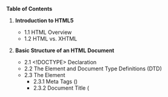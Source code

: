**Table of Contents**

1. **Introduction to HTML5**
   - 1.1 HTML Overview
   - 1.2 HTML vs. XHTML

2. **Basic Structure of an HTML Document**
   - 2.1 <!DOCTYPE> Declaration
   - 2.2 The <html> Element and Document Type Definitions (DTD)
   - 2.3 The <head> Element
      - 2.3.1 Meta Tags (<meta>)
      - 2.3.2 Document Title (<title>)
      - 2.3.3 Linking Stylesheets and Scripts (<link>, <script>)
      - 2.3.4 Character Encoding and Viewport Settings
      - 2.3.5 Favicon and External Resources
   - 2.4 The <body> Element
   - 2.5 Structuring Content in HTML: Hierarchies and Document Flow

3. **HTML Elements and Tags**
   - 3.1 Block-Level vs Inline Elements: Display Characteristics
   - 3.2 Core HTML Tags
      - 3.2.1 Headings (`<h1>` to `<h6>`) and Semantic Importance
      - 3.2.2 Paragraphs (<p>) and Text Formatting Tags (<strong>, <em>, <code>)
      - 3.2.3 Links (<a>): Internal vs External Links, target Attribute
      - 3.2.4 Images (<img>): Source, Alternative Text, and Optimization Techniques
      - 3.2.5 Lists: Ordered (<ol>), Unordered (<ul>), and Definition Lists (<dl>)
      - 3.2.6 Tables (<table>): Headers, Footers, and Complex Structures
      - 3.2.7 Divisions and Spans (<div>, <span>): Structuring and Styling
      - 3.2.8 Multimedia Elements: Embedding Video (<video>) and Audio (<audio>)
   - 3.3 Quotations and Citations: Blockquote (<blockquote>), <q>, and <cite>
   - 3.4 Comments (<!-- -->): Best Practices for Adding Comments in HTML

4. **HTML Attributes**
   - 4.1 Global Attributes (e.g., id, class, style, title, lang, dir)
   - 4.2 Element-Specific Attributes
   - 4.3 Data Attributes (data-*): Custom Data Storage
   - 4.4 Event Attributes: Handling Events with HTML (onclick, onchange)
   - 4.5 Boolean Attributes and their Usage in HTML5
   - 4.6 HTML File Paths: Absolute vs Relative Paths

5. **Styling HTML**
   - 5.1 Inline Styles: Using the style Attribute
   - 5.2 Internal CSS: The <style> Tag
   - 5.3 External CSS: Linking CSS Files with <link>
   - 5.4 CSS Styling in HTML: Colors, Fonts, and Text Decoration
   - 5.5 Responsive Design: Media Queries and Viewport Settings
   - 5.6 HTML Layout Techniques: Floats, Flexbox, and CSS Grid
   - 5.7 Using HTML Entities and Symbols for Special Characters
   - 5.8 HTML Charsets and URL Encoding: Handling Special Characters

6. **HTML Semantics**
   - 6.1 Importance of Semantic HTML in Modern Web Development
   - 6.2 Semantic Elements in HTML5
      - 6.2.1 <header>, <footer>: Structure and Role in Web Layout
      - 6.2.2 <section>, <article>: Content Organization and SEO Implications
      - 6.2.3 <nav>, <aside>: Navigation and Sidebar Design
      - 6.2.4 <main>, <figure>, <figcaption>: Main Content Area and Media Descriptions
   - 6.3 HTML5 Outlines and Accessibility Improvements
   - 6.4 HTML vs XHTML: Structural Differences and Compatibility

7. **Forms and Input Elements**
   - 7.1 Overview of Forms in HTML
   - 7.2 The <form> Element: Structure and Attributes (action, method, enctype)
   - 7.3 Form Controls
      - 7.3.1 Text Input (<input type="text">)
      - 7.3.2 Password Input (<input type="password">)
      - 7.3.3 Email Input (<input type="email">)
      - 7.3.4 Telephone Input (<input type="tel">)
      - 7.3.5 URL Input (<input type="url">)
      - 7.3.6 Number Input (<input type="number">)
      - 7.3.7 Range Input (<input type="range">)
      - 7.3.8 Date and Time Inputs
         - 7.3.8.1 Date Input (<input type="date">)
         - 7.3.8.2 Time Input (<input type="time">)
         - 7.3.8.3 Month Input (<input type="month">)
         - 7.3.8.4 Week Input (<input type="week">)
         - 7.3.8.5 Datetime-Local Input (<input type="datetime-local">)
      - 7.3.9 File Upload (<input type="file">)
      - 7.3.10 Hidden Inputs (<input type="hidden">)
      - 7.3.11 Color Picker (<input type="color">)
      - 7.3.12 Checkbox (<input type="checkbox">)
      - 7.3.13 Radio Button (<input type="radio">)
      - 7.3.14 Dropdown Menu (<select>, <option>)
      - 7.3.15 Multi-Line Text Input (<textarea>)
      - 7.3.16 Buttons: Submit (<input type="submit">), Reset (<input type="reset">), and Custom (<button>)
   - 7.4 Form Validation Techniques
      - 7.4.1 Client-Side vs Server-Side Validation
      - 7.4.2 Built-in Validation Attributes (required, pattern, min, max, maxlength)
      - 7.4.3 Custom Validation Messages
   - 7.5 Advanced Form Features
      - 7.5.1 Autocomplete and Autofill
      - 7.5.2 Form Data Submission Techniques: GET vs POST, Multipart Forms
      - 7.5.3 Fieldsets and Legends for Grouping Form Controls
      - 7.5.4 Dynamic Forms with JavaScript
      - 7.5.5 Handling File Uploads and Multiple File Handling

8. **Tables and Data Representation**
   - 8.1 Creating Accessible and Responsive Tables
   - 8.2 Complex Table Structures: Merging Cells (colspan, rowspan)
   - 8.3 Advanced Table Design: The Role of <thead>, <tfoot>, and <tbody>
   - 8.4 Handling Large Data Sets with HTML Tables
   - 8.5 Sorting and Filtering Table Data using HTML and JavaScript

9. **Media Elements and Interactive Content**
   - 9.1 Embedding Images: Responsive Images with srcset and picture Elements
   - 9.2 Video Integration: HTML5 <video> Element, Multiple Sources, and Fallback Content
   - 9.3 Audio Embedding: HTML5 <audio> Element and Custom Controls
   - 9.4 Using <iframe> for Embedding External Content
   - 9.5 Scalable Vector Graphics (SVG): Embedding, Styling, and Scripting SVGs
   - 9.6 Web Components and Shadow DOM: Reusable Custom Elements

10. **Integrating JavaScript into HTML**
   - 10.1 Introduction to JavaScript and HTML
   - 10.2 Internal JavaScript
   - 10.3 External JavaScript
   - 10.4 Asynchronous and Deferred JavaScript
   - 10.5 Embedding JavaScript in HTML5 Data Attributes

11. **Canvas API: Drawing Graphics with <canvas>**
   - 11.1 Introduction to Canvas
      - 11.1.1 What is the Canvas Element?
      - 11.1.2 Use Cases for Canvas: Graphics, Animations, and Games
      - 11.1.3 Basic Syntax and Structure of <canvas>
         - 11.1.3.1 Creating a Canvas Element (<canvas>)
         - 11.1.3.2 Setting Width and Height Attributes
         - 11.1.3.3 Accessing the Canvas Context
   - 11.2 Canvas Rendering Contexts
      - 11.2.1 2D Rendering Context (CanvasRenderingContext2D)
         - 11.2.1.1 Obtaining a 2D Context (getContext('2d'))
         - 11.2.1.2 Drawing Shapes: Rectangles, Circles, and Paths
         - 11.2.1.3 Filling and Stroking Shapes
         - 11.2.1.4 Applying Styles and Colors
         - 11.2.1.5 Text Drawing and Styling
         - 11.2.1.6 Transformations: Scaling, Rotation, and Translation
         - 11.2.1.7 Working with Gradients and Patterns
         - 11.2.1.8 Clipping Regions and Compositing
      - 11.2.2 WebGL and 3D Rendering Context (CanvasRenderingContextWebGL)
         - 11.2.2.1 Introduction to WebGL
         - 11.2.2.2 Setting Up a WebGL Context
         - 11.2.2.3 Drawing 3D Shapes and Scenes
         - 11.2.2.4 Using Shaders and Buffers
         - 11.2.2.5 WebGL vs Canvas 2D: Performance and Use Cases
   - 11.3 Animations and Interactivity
      - 11.3.1 Animating Graphics with requestAnimationFrame
      - 11.3.2 Handling User Input: Mouse and Keyboard Events
      - 11.3.3 Creating Interactive Games and Visualizations
      - 11.3.4 Performance Optimization for Canvas Animations
   - 11.4 Advanced Canvas Techniques
      - 11.4.1 Saving and Restoring State
      - 11.4.2 Composite Operations and Effects
      - 11.4.3 Canvas and Accessibility: Improving Accessibility of Canvas Content

12. **HTML5 APIs and Advanced Features**
   - 12.1 Geolocation API
   - 12.2 Web Storage API
   - 12.3 Web Workers
   - 12.4 WebSockets
   - 12.5 Offline Web Applications
   - 12.6 IndexedDB
   - 12.7 Client-Side Web APIs Overview

13. **Accessibility and Best Practices**
   - 13.1 Importance of Accessibility in Web Design
   - 13.2 ARIA Roles and Attributes
   - 13.3 Creating Accessible Forms
   - 13.4 Accessible Navigation and Interactions
   - 13.5 Testing and Validating Accessibility

14. **SEO and HTML**
   - 14.1 Importance of SEO for Web Pages
   - 14.2 HTML Tags for SEO: <meta>, <title>, <header>, <footer>
   - 14.3 Optimizing Page Speed and Performance
   - 14.4 Best Practices for HTML and SEO

15. **HTML Validation and Debugging**
   - 15.1 HTML Validators and Tools
   - 15.2 Common HTML Errors and Fixes
   - 15.3 Debugging HTML with Browser Developer Tools

16. **HTML and Modern Web Development Trends**
   - 16.1 Responsive Web Design and HTML
   - 16.2 Progressive Web Apps (PWAs)
   - 16.3 HTML and Mobile-First Design
   - 16.4 Future of HTML and Emerging Standards
